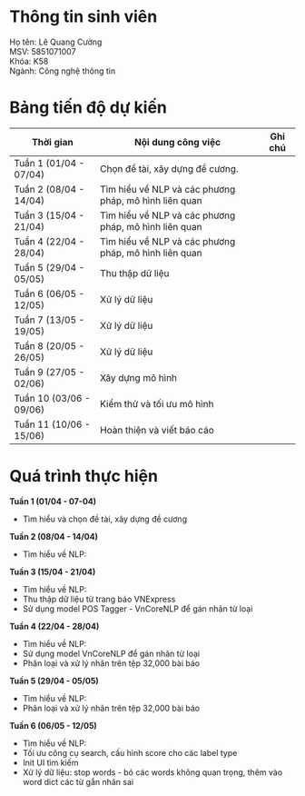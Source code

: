 # Thông tin sinh viên
Họ tên: Lê Quang Cường  
MSV: 5851071007  
Khóa: K58  
Ngành: Công nghệ thông tin

# Bảng tiến độ dự kiến
| Thời gian       | Nội dung công việc                           | Ghi chú           |
|-----------------|---------------------------------------------|-------------------|
| Tuần 1 (01/04 - 07/04) | Chọn đề tài, xây dựng đề cương.                |                   |
| Tuần 2 (08/04 - 14/04) | Tìm hiểu về NLP và các phương pháp, mô hình liên quan |                   |
| Tuần 3 (15/04 - 21/04) | Tìm hiểu về NLP và các phương pháp, mô hình liên quan |                   |
| Tuần 4 (22/04 - 28/04) | Tìm hiểu về NLP và các phương pháp, mô hình liên quan |                   |
| Tuần 5 (29/04 - 05/05) | Thu thập dữ liệu                             |                   |
| Tuần 6 (06/05 - 12/05) | Xử lý dữ liệu                                 |                   |
| Tuần 7 (13/05 - 19/05) | Xử lý dữ liệu                                 |                   |
| Tuần 8 (20/05 - 26/05) | Xử lý dữ liệu                                 |                   |
| Tuần 9 (27/05 - 02/06) | Xây dựng mô hình                             |                   |
| Tuần 10 (03/06 - 09/06) | Kiểm thử và tối ưu mô hình                     |                   |
| Tuần 11 (10/06 - 15/06) | Hoàn thiện và viết báo cáo                   |                   |



# Quá trình thực hiện
**Tuần 1 (01/04 - 07-04)**
- Tìm hiểu và chọn đề tài, xây dựng đề cương

**Tuần 2 (08/04 - 14/04)**
-  Tìm hiểu về NLP:

**Tuần 3 (15/04 - 21/04)**
- Tìm hiểu về NLP:
- Thu thập dữ liệu từ trang báo VNExpress
- Sử dụng model POS Tagger - VnCoreNLP để gán nhãn từ loại

**Tuần 4 (22/04 - 28/04)**
- Tìm hiểu về NLP:
- Sử dụng model VnCoreNLP để gán nhãn từ loại
- Phân loại và xử lý nhãn trên tệp 32,000 bài báo

**Tuần 5 (29/04 - 05/05)**
- Tìm hiểu về NLP:
- Phân loại và xử lý nhãn trên tệp 32,000 bài báo

**Tuần 6 (06/05 - 12/05)**
- Tìm hiểu về NLP:
- Tối ưu công cụ search, cấu hình score cho các label type
- Init UI tìm kiếm
- Xử lý dữ liệu: stop words - bỏ các words không quan trọng, thêm vào word dict các từ gắn nhãn sai
